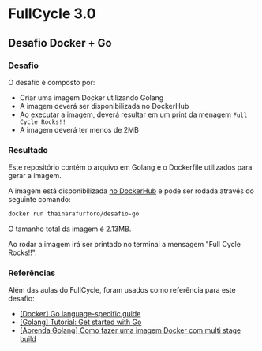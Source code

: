# FullCycle 3.0
## Desafio Docker + Go

### Desafio

O desafio é composto por:
- Criar uma imagem Docker utilizando Golang
- A imagem deverá ser disponibilizada no DockerHub
- Ao executar a imagem, deverá resultar em um print da menagem `Full Cycle Rocks!!`
- A imagem deverá ter menos de 2MB

### Resultado
Este repositório contém o arquivo em Golang e o Dockerfile utilizados para gerar a imagem.

A imagem está disponibilizada [no DockerHub](https://hub.docker.com/repository/docker/thainarafurforo/desafio-go/general) e pode ser rodada através do seguinte comando:

```bash
docker run thainarafurforo/desafio-go
```

O tamanho total da imagem é 2.13MB.

Ao rodar a imagem irá ser printado no terminal a mensagem "Full Cycle Rocks!!".

### Referências

Além das aulas do FullCycle, foram usados como referência para este desafio:
- [[Docker] Go language-specific guide](https://docs.docker.com/guides/golang/build-images/)
- [[Golang] Tutorial: Get started with Go](https://go.dev/doc/tutorial/getting-started)
- [[Aprenda Golang] Como fazer uma imagem Docker com multi stage build](https://aprendagolang.com.br/como-fazer-uma-imagem-docker-otimizada-com-multi-stage-build/)
